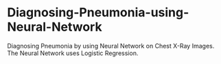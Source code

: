 # Diagnosing-Pneumonia-using-Neural-Network
Diagnosing Pneumonia by using Neural Network on Chest X-Ray Images. The Neural Network uses Logistic Regression.
